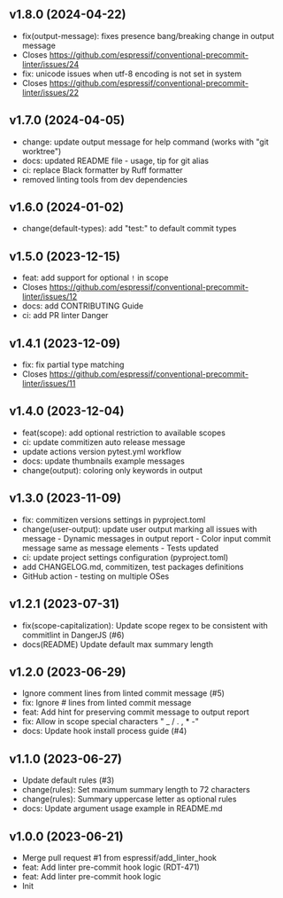 ## v1.8.0 (2024-04-22)


- fix(output-message): fixes presence bang/breaking change in output message
- Closes https://github.com/espressif/conventional-precommit-linter/issues/24
- fix: unicode issues when utf-8 encoding is not set in system
- Closes https://github.com/espressif/conventional-precommit-linter/issues/22

## v1.7.0 (2024-04-05)


- change: update output message for help command (works with "git worktree")
- docs: updated README file - usage, tip for git alias
- ci: replace Black formatter by Ruff formatter
- removed linting tools from dev dependencies

## v1.6.0 (2024-01-02)


- change(default-types): add "test:" to default commit types

## v1.5.0 (2023-12-15)


- feat: add support for optional `!` in scope
- Closes https://github.com/espressif/conventional-precommit-linter/issues/12
- docs: add CONTRIBUTING Guide
- ci: add PR linter Danger

## v1.4.1 (2023-12-09)


- fix: fix partial type matching
- Closes https://github.com/espressif/conventional-precommit-linter/issues/11

## v1.4.0 (2023-12-04)


- feat(scope): add optional restriction to available scopes
- ci: update commitizen auto release message
- update actions version pytest.yml workflow
- docs: update thumbnails example messages
- change(output): coloring only keywords in output

## v1.3.0 (2023-11-09)


- fix: commitizen versions settings in pyproject.toml
- change(user-output): update user output marking all issues with message - Dynamic messages in output report - Color input commit message same as message elements - Tests updated
- ci: update project settings configuration (pyproject.toml)
- add CHANGELOG.md, commitizen, test packages definitions
- GitHub action - testing on multiple OSes

## v1.2.1 (2023-07-31)


- fix(scope-capitalization): Update scope regex to be consistent with commitlint in DangerJS (#6)
- docs(README) Update default max summary length

## v1.2.0 (2023-06-29)


- Ignore comment lines from linted commit message (#5)
- fix: Ignore # lines from linted commit message
- feat: Add hint for preserving commit message to output report
- fix: Allow in scope special characters  " _ / . , * -"
- docs: Update hook install process guide (#4)

## v1.1.0 (2023-06-27)


- Update default rules (#3)
- change(rules): Set maximum summary length to 72 characters
- change(rules): Summary uppercase letter as optional rules
- docs: Update argument usage example in README.md

## v1.0.0 (2023-06-21)


- Merge pull request #1 from espressif/add_linter_hook
- feat: Add linter pre-commit hook logic (RDT-471)
- feat: Add linter pre-commit hook logic
- Init
